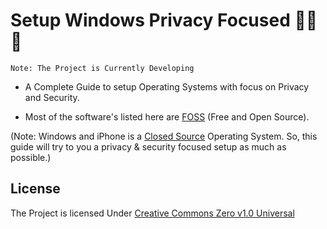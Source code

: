 # Setup Windows Privacy Focused 👨‍💻🔐
```
Note: The Project is Currently Developing
```
- A Complete Guide to setup Operating Systems with focus on Privacy and Security.

- Most of the software's listed here are [FOSS](https://itsfoss.com/what-is-foss/) (Free and Open Source).

(Note: Windows and iPhone is a [Closed Source](https://www.coredna.com/blogs/comparing-open-closed-source-software) Operating System. So, this guide will try to you a privacy & security focused setup as much as possible.)

## License
The Project is licensed Under [Creative Commons Zero v1.0 Universal](/LICENSE)
